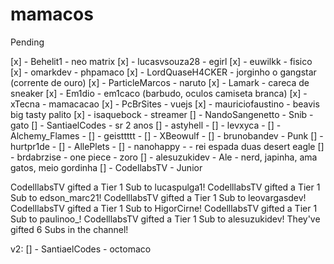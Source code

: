 # mamacos



Pending

[x] - Behelit1 - neo matrix
[x] - lucasvsouza28 - egirl
[x] - euwilkk - fisico
[x] - omarkdev - phpamaco
[x] - LordQuaseH4CKER - jorginho o gangstar (corrente de ouro)
[x] - ParticleMarcos - naruto
[x] - Lamark - careca de sneaker
[x] - Em1dio - em1caco (barbudo, oculos camiseta branca)
[x] - xTecna - mamacacao 
[x] - PcBrSites - vuejs
[x] - mauriciofaustino - beavis big tasty palito
[x] - isaquebock - streamer
[] - NandoSangenetto - Snib - gato
[] - SantiaelCodes - sr 2 anos 
[] - astyhell - 
[] - levxyca - 
[] - Alchemy_Flames - 
[] - geisttttt - 
[] - XBeowulf - 
[] - brunobandev - Punk
[] - hurtpr1de - 
[] - AllePlets - 
[] - nanohappy -  - rei espada duas desert eagle
[] - brdabrzise - one piece - zoro
[] - alesuzukidev - Ale - nerd, japinha, ama gatos, meio gordinha
[] - CodellabsTV - Junior


CodelllabsTV gifted a Tier 1 Sub to lucaspulga1!
CodelllabsTV gifted a Tier 1 Sub to edson_marc21!
CodelllabsTV gifted a Tier 1 Sub to leovargasdev!
CodelllabsTV gifted a Tier 1 Sub to HigorCirne!
CodelllabsTV gifted a Tier 1 Sub to paulinoo_!
CodelllabsTV gifted a Tier 1 Sub to alesuzukidev! They've gifted 6 Subs in the channel!


v2:
[] - SantiaelCodes - octomaco

